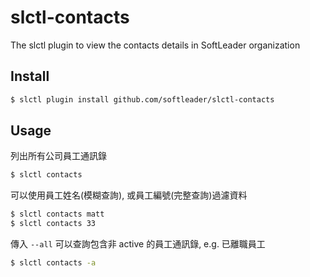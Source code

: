 # slctl-contacts

The slctl plugin to view the contacts details in SoftLeader organization

## Install

```sh
$ slctl plugin install github.com/softleader/slctl-contacts
```

## Usage

列出所有公司員工通訊錄

```sh
$ slctl contacts
```

可以使用員工姓名(模糊查詢), 或員工編號(完整查詢)過濾資料

```sh
$ slctl contacts matt
$ slctl contacts 33
```

傳入 `--all` 可以查詢包含非 active 的員工通訊錄, e.g. 已離職員工

```sh
$ slctl contacts -a
````
